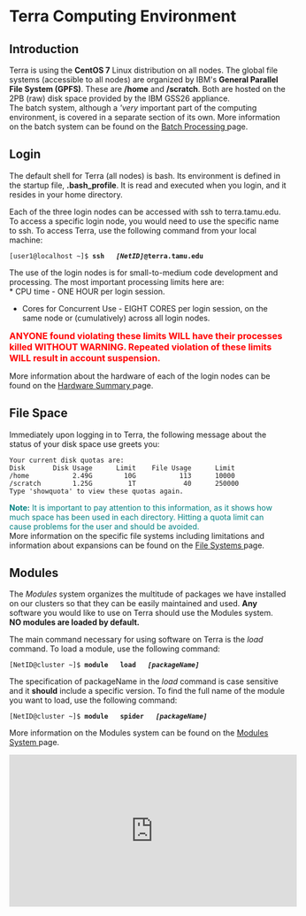 # Terra Computing Environment

## Introduction

Terra is using the **CentOS 7** Linux distribution on all nodes. The
global file systems (accessible to all nodes) are organized by IBM's
**General Parallel File System (GPFS)**. These are **/home** and
**/scratch**. Both are hosted on the 2PB (raw) disk space provided by
the IBM GSS26 appliance.  
The batch system, although a *'very* important part of the computing
environment, is covered in a separate section of its own. More
information on the batch system can be found on the [ Batch Processing
](/kb3/User-Guides/Terra/Terra@Batch/ "wikilink") page.

## Login

The default shell for Terra (all nodes) is bash. Its environment is
defined in the startup file, **.bash\_profile**. It is read and executed
when you login, and it resides in your home directory.

Each of the three login nodes can be accessed with ssh to
terra.tamu.edu. To access a specific login node, you would need to use
the specific name to ssh. To access Terra, use the following command
from your local machine:

`[user1@localhost ~]$ `**`ssh   `*`[NetID]`*`@terra.tamu.edu`**

The use of the login nodes is for small-to-medium code development and
processing. The most important processing limits here are:  
\* CPU time - ONE HOUR per login session.

  - Cores for Concurrent Use - EIGHT CORES per login session, on the
    same node or (cumulatively) across all login nodes.

<font size=3 color=red>**ANYONE found violating these limits WILL have
their processes killed WITHOUT WARNING. Repeated violation of these
limits WILL result in account suspension.**</font>

More information about the hardware of each of the login nodes can be
found on the [ Hardware Summary ](/kb3/User-Guides/Terra/Terra@Intro/#login-nodes "wikilink")
page.  

## File Space

Immediately upon logging in to Terra, the following message about the
status of your disk space use greets you:

    Your current disk quotas are:
    Disk       Disk Usage      Limit    File Usage      Limit
    /home           2.49G        10G           113      10000
    /scratch        1.25G         1T            40      250000
    Type 'showquota' to view these quotas again. 

<font color=teal>**Note:** It is important to pay attention to this
information, as it shows how much space has been used in each directory.
Hitting a quota limit can cause problems for the user and should be
avoided.</font>  
More information on the specific file systems including limitations and
information about expansions can be found on the [ File Systems
](/kb3/User-Guides/Terra/Terra@Filesystems_and_Files/ "wikilink") page.

## Modules

The *Modules* system organizes the multitude of packages we have
installed on our clusters so that they can be easily maintained and
used. **Any** software you would like to use on Terra should use the
Modules system.  
**NO modules are loaded by default.**

The main command necessary for using software on Terra is the *load*
command. To load a module, use the following command:

`[NetID@cluster ~]$ `**`module   load   `*`[packageName]`***

The specification of packageName in the *load* command is case sensitive
and it **should** include a specific version. To find the full name of
the module you want to load, use the following command:

`[NetID@cluster ~]$ `**`module   spider   `*`[packageName]`***

More information on the Modules system can be found on the [ Modules
System ](/kb3/Software/useful-tools/SW@Modules/ "wikilink") page.


<p align="center">
<iframe width="520" height="275" src="https://www.youtube.com/embed/drxpbrOCPFw" title="YouTube video player" frameborder="0" allow="accelerometer; autoplay; clipboard-write; encrypted-media; gyroscope; picture-in-picture" allowfullscreen></iframe>
</p>